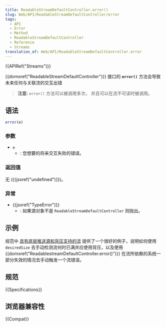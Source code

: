 ```yaml
---
title: ReadableStreamDefaultController.error()
slug: Web/API/ReadableStreamDefaultController/error
tags:
  - API
  - Error
  - Method
  - ReadableStreamDefaultController
  - Reference
  - Streams
translation_of: Web/API/ReadableStreamDefaultController.error
---
```

{{APIRef("Streams")}}

{{domxref("ReadableStreamDefaultController")}} 接口的 **`error()`** 方法会导致未来任何与关联流的交互出错

> **注意:** `error()` 方法可以被调用多次，
> 并且可以在流不可读时被调用。

## 语法

```js
error(e)
```

### 参数

- `e`
  - : 您想要的将来交互失败的错误。

### 返回值

无 ({{jsxref("undefined")}})。

### 异常

- {{jsxref("TypeError")}}
  - : 如果源对象不是 `ReadableStreamDefaultController` 则抛出。

## 示例

规范中 [具有底层推送源和背压支持的流](https://streams.spec.whatwg.org/#example-rs-push-backpressure) 提供了一个很好的例子，说明如何使用 `desiredSize` 去手动检测流何时已满并应使用背压，以及使用 {{domxref("ReadablestreamDefaultController.error()")}} 在流所依赖的系统一部分失效的情况去手动触发一个流错误。

## 规范

{{Specifications}}

## 浏览器兼容性

{{Compat}}
